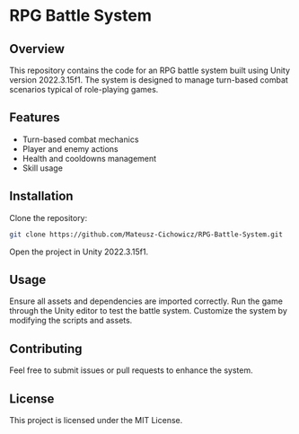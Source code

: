 # RPG Battle System

## Overview
This repository contains the code for an RPG battle system built using Unity version 2022.3.15f1. The system is designed to manage turn-based combat scenarios typical of role-playing games.

## Features
- Turn-based combat mechanics
- Player and enemy actions
- Health and cooldowns management
- Skill usage

## Installation
Clone the repository:
```sh
git clone https://github.com/Mateusz-Cichowicz/RPG-Battle-System.git
```
Open the project in Unity 2022.3.15f1.

## Usage
Ensure all assets and dependencies are imported correctly.
Run the game through the Unity editor to test the battle system.
Customize the system by modifying the scripts and assets.

## Contributing
Feel free to submit issues or pull requests to enhance the system.

## License
This project is licensed under the MIT License.
